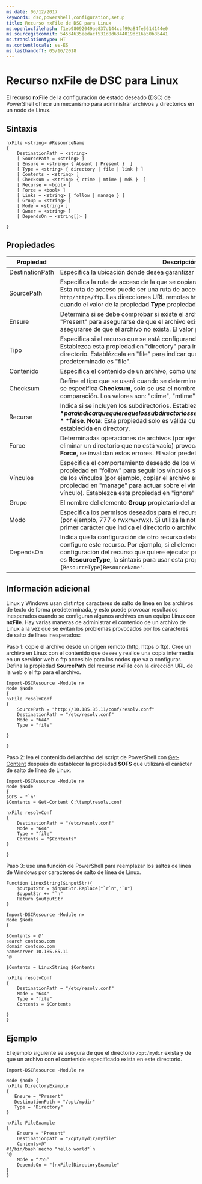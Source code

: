 ```yaml
---
ms.date: 06/12/2017
keywords: dsc,powershell,configuration,setup
title: Recurso nxFile de DSC para Linux
ms.openlocfilehash: f1eb98092049ae837d144ccf99a84fe5614144e0
ms.sourcegitcommit: 54534635eedacf531d8d6344019dc16a50b8b441
ms.translationtype: HT
ms.contentlocale: es-ES
ms.lasthandoff: 05/16/2018
---
```

# <a name="dsc-for-linux-nxfile-resource"></a>Recurso nxFile de DSC para Linux

El recurso **nxFile** de la configuración de estado deseado (DSC) de PowerShell ofrece un mecanismo para administrar archivos y directorios en un nodo de Linux.

## <a name="syntax"></a>Sintaxis

```
nxFile <string> #ResourceName
{
    DestinationPath = <string>
    [ SourcePath = <string> ]
    [ Ensure = <string> { Absent | Present }  ]
    [ Type = <string> { directory | file | link } ]
    [ Contents = <string> ]
    [ Checksum = <string> { ctime | mtime | md5 }  ]
    [ Recurse = <bool> ]
    [ Force = <bool> ]
    [ Links = <string> { follow | manage } ]
    [ Group = <string> ]
    [ Mode = <string> ]
    [ Owner = <string> ]
    [ DependsOn = <string[]> ]

}
```

## <a name="properties"></a>Propiedades

|  Propiedad |  Descripción |
|---|---|
| DestinationPath| Especifica la ubicación donde desea garantizar el estado de un archivo o directorio.|
| SourcePath| Especifica la ruta de acceso de la que se copiará el recurso de archivo o carpeta. Esta ruta de acceso puede ser una ruta de acceso local o una dirección URL `http/https/ftp`. Las direcciones URL remotas `http/https/ftp` solo se admiten cuando el valor de la propiedad **Type** propiedad es file.|
| Ensure| Determina si se debe comprobar si existe el archivo. Establezca esta propiedad en "Present" para asegurarse de que el archivo exista. Establézcala en "Absent" para asegurarse de que el archivo no exista. El valor predeterminado es "Present".|
| Tipo| Especifica si el recurso que se está configurando es un directorio o un archivo. Establezca esta propiedad en "directory" para indicar que el recurso es un directorio. Establézcala en "file" para indicar que el recurso es un archivo. El valor predeterminado es "file".|
| Contenido| Especifica el contenido de un archivo, como una cadena determinada.|
| Checksum| Define el tipo que se usará cuando se determine si dos archivos son iguales. Si no se especifica **Checksum**, solo se usa el nombre del archivo o directorio para la comparación. Los valores son: "ctime", "mtime" o "md5".|
| Recurse| Indica si se incluyen los subdirectorios. Establezca esta propiedad en **$true** para indicar que quiere que los subdirectorios se incluyan. El valor predeterminado es **$false**. **Nota**: Esta propiedad solo es válida cuando la propiedad **Type** está establecida en directory.|
| Force| Determinadas operaciones de archivos (por ejemplo, sobrescribir un archivo o eliminar un directorio que no está vacío) provocarán un error. Si se usa la propiedad **Force**, se invalidan estos errores. El valor predeterminado es **$false**.|
| Vínculos| Especifica el comportamiento deseado de los vínculos simbólicos. Establezca esta propiedad en "follow" para seguir los vínculos simbólicos y actuar sobre el destino de los vínculos (por ejemplo, copiar el archivo en lugar del vínculo). Establezca esta propiedad en "manage" para actuar sobre el vínculo (por ejemplo, copiar el propio vínculo). Establezca esta propiedad en "ignore" para omitir los vínculos simbólicos.|
| Grupo| El nombre del elemento **Group** propietario del archivo o directorio.|
| Modo| Especifica los permisos deseados para el recurso, en notación octal o simbólica. (por ejemplo, 777 o rwxrwxrwx). Si utiliza la notación simbólica, no especifique el primer carácter que indica el directorio o archivo.|
| DependsOn | Indica que la configuración de otro recurso debe ejecutarse antes de que se configure este recurso. Por ejemplo, si el elemento **ID** del bloque del script de configuración del recurso que quiere ejecutar primero es **ResourceName** y su tipo es **ResourceType**, la sintaxis para usar esta propiedad es `DependsOn = "[ResourceType]ResourceName"`.|

## <a name="additional-information"></a>Información adicional


Linux y Windows usan distintos caracteres de salto de línea en los archivos de texto de forma predeterminada, y esto puede provocar resultados inesperados cuando se configuran algunos archivos en un equipo Linux con __nxFile__. Hay varias maneras de administrar el contenido de un archivo de Linux a la vez que se evitan los problemas provocados por los caracteres de salto de línea inesperados:

Paso 1: copie el archivo desde un origen remoto (http, https o ftp). Cree un archivo en Linux con el contenido que desee y realice una copia intermedia en un servidor web o ftp accesible para los nodos que va a configurar. Defina la propiedad __SourcePath__ del recurso __nxFile__ con la dirección URL de la web o el ftp para el archivo.

```
Import-DSCResource -Module nx
Node $Node
{
nxFile resolvConf
{
    SourcePath = "http://10.185.85.11/conf/resolv.conf"
    DestinationPath = "/etc/resolv.conf"
    Mode = "644"
    Type = "file"

}

}
```


Paso 2: lea el contenido del archivo del script de PowerShell con [Get-Content](https://technet.microsoft.com/library/hh849787.aspx) después de establecer la propiedad __$OFS__ que utilizará el carácter de salto de línea de Linux.


```
Import-DSCResource -Module nx
Node $Node
{
$OFS = "`n"
$Contents = Get-Content C:\temp\resolv.conf

nxFile resolvConf
{
    DestinationPath = "/etc/resolv.conf"
    Mode = "644"
    Type = "file"
    Contents = "$Contents"
}

}
```


Paso 3: use una función de PowerShell para reemplazar los saltos de línea de Windows por caracteres de salto de línea de Linux.

```
Function LinuxString($inputStr){
    $outputStr = $inputStr.Replace("`r`n","`n")
    $ouputStr += "`n"
    Return $outputStr
}

Import-DSCResource -Module nx
Node $Node
{

$Contents = @'
search contoso.com
domain contoso.com
nameserver 10.185.85.11
'@

$Contents = LinuxString $Contents

nxFile resolvConf
{
    DestinationPath = "/etc/resolv.conf"
    Mode = "644"
    Type = "file"
    Contents = $Contents

}
}
```

## <a name="example"></a>Ejemplo

El ejemplo siguiente se asegura de que el directorio `/opt/mydir` exista y de que un archivo con el contenido especificado exista en este directorio.

```
Import-DSCResource -Module nx

Node $node {
nxFile DirectoryExample
{
   Ensure = "Present"
   DestinationPath = "/opt/mydir"
   Type = "Directory"
}

nxFile FileExample
{
    Ensure = "Present"
    Destinationpath = "/opt/mydir/myfile"
    Contents=@"
#!/bin/bash`necho "hello world"`n
"@
    Mode = “755”
    DependsOn = "[nxFile]DirectoryExample"
}
}
```